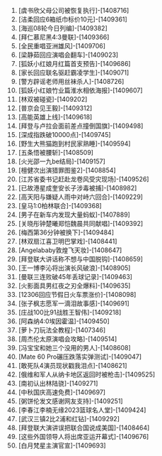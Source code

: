 
1. [虞书欣父母公司被恢复执行]-[1408716]
1. [洁柔回应6箱纸巾标价10元]-[1409361]
1. [海巡08轮今日列编]-[1409382]
1. [拜仁慕尼黑4:3曼联]-[1409366]
1. [全民重唱亚洲雄风]-[1409706]
1. [梁静茹回应演唱会翻车]-[1409023]
1. [狐妖小红娘月红篇首支预告]-[1409686]
1. [家长回应联名驱赶霸凌学生]-[1409071]
1. [警方辟谣老师用丝袜杀人]-[1408726]
1. [狐妖小红娘竹业篇淮水相依海报]-[1409607]
1. [林双被碰瓷]-[1409202]
1. [普京会见王毅]-[1409312]
1. [高能英雄上线]-[1409618]
1. [拜登与卢拉会面前差点撞倒国旗]-[1409498]
1. [深成指跌破10000点]-[1409745]
1. [野生大熊猫跑到村民家熟睡]-[1409594]
1. [五条悟被腰斩]-[1408509]
1. [火光邵一九be结局]-[1409157]
1. [檀健次出演猎罪图鉴2]-[1408854]
1. [江苏省委书记赶赴龙卷风受灾现场]-[1409526]
1. [已故港星成奎安长子涉毒被捕]-[1408982]
1. [高天阳与嫌疑人雨中对峙六回合]-[1409229]
1. [皇马1:0柏林联合]-[1409368]
1. [男子在新车内发现大量蚂蚁]-[1407889]
1. [关晓彤钟楚曦郑恺魏晨共同献唱]-[1409392]
1. [梅西第36分钟被换下]-[1409484]
1. [林双扇江喜卫明巴掌戏]-[1408441]
1. [Angelababy敦煌飞天妆]-[1408647]
1. [拜登联大讲话称不想与中国脱钩]-[1408659]
1. [王一博李沁将出演长风破浪]-[1408905]
1. [曼联三连败破45年丢球记录]-[1409463]
1. [火影面具男红夜之刃全爆料]-[1409635]
1. [12306回应节假日火车票涨价]-[1408098]
1. [张子枫志愿军一滴泪故事感]-[1409691]
1. [庄战100比91战胜王智伟]-[1409218]
1. [阿森纳4:0埃因霍温]-[1409450]
1. [萝卜刀玩法全教程]-[1407346]
1. [周杰伦太原演唱会攻略]-[1409514]
1. [冯宝宝和她三个没用的男人]-[1408608]
1. [Mate 60 Pro碾压跌落实弹测试]-[1409047]
1. [敢死队4演员现状戳我泪点]-[1408621]
1. [俄维和军人从纳卡地区返回时被枪击]-[1409525]
1. [南初认出林陆骁]-[1409271]
1. [中秋国庆高速免费]-[1409697]
1. [粥饼伦发文感谢网友支持]-[1409251]
1. [李春江李楠无缘2023篮球名人堂]-[1409424]
1. [武汉三镇2比2浦和红钻]-[1409292]
1. [拜登联大演讲误把联合国说成美国]-[1408464]
1. [这些外国领导人将出席亚运开幕式]-[1409676]
1. [白月梵星主演官宣]-[1409693]